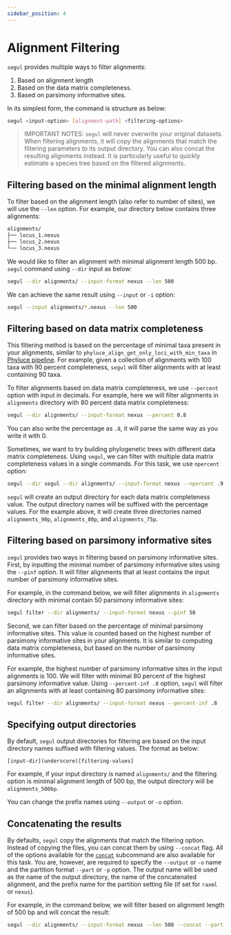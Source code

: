 ```yaml
---
sidebar_position: 4
---
```


# Alignment Filtering

`segul` provides multiple ways to filter alignments:

1. Based on alignment length
2. Based on the data matrix completeness.
3. Based on parsimony informative sites.

In its simplest form, the command is structure as below:

```Bash
segul <input-option> [alignment-path] <filtering-options>
```

> IMPORTANT NOTES: `segul` will never overwrite your original datasets. When filtering alignments, it will copy the alignments that match the filtering parameters to its output directory. You can also concat the resulting alignments instead. It is particularly useful to quickly estimate a species tree based on the filtered alignments.

## Filtering based on the minimal alignment length

To filter based on the alignment length (also refer to number of sites), we will use the `--len` option. For example, our directory below contains three alignments:

```Bash
alignments/
├── locus_1.nexus
├── locus_2.nexus
└── locus_3.nexus
```

We would like to filter an alignment with minimal alignment length 500 bp. `segul` command using `--dir` input as below:

```Bash
segul --dir alignments/ --input-format nexus --len 500
```

We can achieve the same result using `--input` or `-i` option:

```Bash
segul --input alignments/*.nexus --len 500
```

## Filtering based on data matrix completeness

This filtering method is based on the percentage of minimal taxa present in your alignments, similar to `phyluce_align_get_only_loci_with_min_taxa` in [Phyluce pipeline](https://phyluce.readthedocs.io/en/latest/tutorials/tutorial-1.html#final-data-matrices). For example, given a collection of alignments with 100 taxa with 90 percent completeness, `segul` will filter alignments with at least containing 90 taxa.

To filter alignments based on data matrix completeness, we use `--percent` option with input in decimals. For example, here we will filter alignments in `alignments` directory with 80 percent data matrix completeness:

```Bash
segul --dir alignments/ --input-format nexus --percent 0.8
```

You can also write the percentage as `.8`, it will parse the same way as you write it with 0.

Sometimes, we want to try building phylogenetic trees with different data matrix completeness. Using `segul`, we can filter with multiple data matrix completeness values in a single commands. For this task, we use `npercent` option:

```Bash
segul --dir segul --dir alignments/ --input-format nexus --npercent .9 .8 .75
```

`segul` will create an output directory for each data matrix completeness value. The output directory names will be suffixed with the percentage values. For the example above, it will create three directories named `alignments_90p`, `alignments_80p`, and `alignments_75p`.

## Filtering based on parsimony informative sites

`segul` provides two ways in filtering based on parsimony informative sites. First, by inputting the minimal number of parsimony informative sites using the `--pinf` option. It will filter alignments that at least contains the input number of parsimony informative sites.

For example, in the command below, we will filter alignments in `alignments` directory with minimal contain 50 parsimony informative sites:

```Bash
segul filter --dir alignments/ --input-format nexus --pinf 50
```

Second, we can filter based on the percentage of minimal parsimony informative sites. This value is counted based on the highest number of parsimony informative sites in your alignments. It is similar to computing data matrix completeness, but based on the number of parsimony informative sites.

For example, the highest number of parsimony informative sites in the input alignments is 100. We will filter with minimal 80 percent of the highest parsimony informative value. Using `--percent-inf .8` option, `segul` will filter an alignments with at least containing 80 parsimony informative sites:

```Bash
segul filter --dir alignments/ --input-format nexus --percent-inf .8
```

## Specifying output directories

By default, `segul` output directories for filtering are based on the input directory names suffixed with filtering values. The format as below:

```Text
[input-dir](underscore)[filtering-values]
```

For example, if your input directory is named `alignments/` and the filtering option is minimal alignment length of 500 bp, the output directory will be `alignments_500bp`.

You can change the prefix names using `--output` or `-o` option.

## Concatenating the results

By defaults, `segul` copy the alignments that match the filtering option. Instead of copying the files, you can concat them by using `--concat` flag. All of the options available for the [`concat`](./concat) subcommand are also available for this task. You are, however, are required to specify the `--output` or `-o` name and the partition format `--part` or `-p` option. The output name will be used as the name of the output directory, the name of the concatenated alignment, and the prefix name for the partition setting file (if set for `raxml` or `nexus`).

For example, in the command below, we will filter based on alignment length of 500 bp and will concat the result:

```Bash
segul --dir alignments/ --input-format nexus --len 500 --concat --part raxml -output concat_alignment
```
